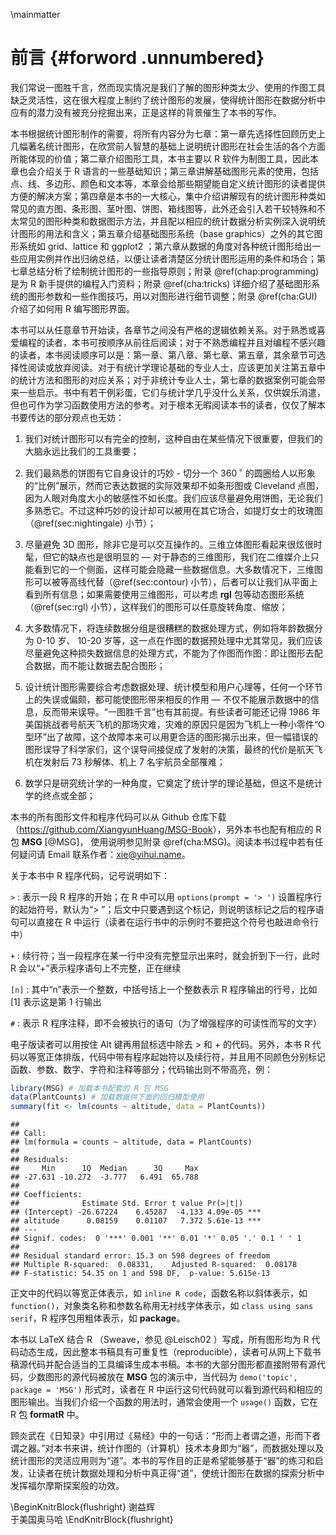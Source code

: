 \mainmatter

# 前言 {#forword .unnumbered}

我们常说一图胜千言，然而现实情况是我们了解的图形种类太少、使用的作图工具缺乏灵活性，这在很大程度上制约了统计图形的发展，使得统计图形在数据分析中应有的潜力没有被充分挖掘出来，正是这样的背景催生了本书的写作。

本书根据统计图形制作的需要，将所有内容分为七章：第一章先选择性回顾历史上几幅著名统计图形，在欣赏前人智慧的基础上说明统计图形在社会生活的各个方面所能体现的价值；第二章介绍图形工具，本书主要以 R 软件为制图工具，因此本章也会介绍关于 R 语言的一些基础知识；第三章讲解基础图形元素的使用，包括点、线、多边形、颜色和文本等，本章会给那些期望能自定义统计图形的读者提供方便的解决方案；第四章是本书的一大核心，集中介绍讲解现有的统计图形种类如常见的直方图、条形图、茎叶图、饼图、箱线图等，此外还会引入若干较特殊和不太常见的图形种类和数据图示方法，并且配以相应的统计数据分析实例深入说明统计图形的用法和含义；第五章介绍基础图形系统（base graphics）之外的其它图形系统如 grid、lattice 和 ggplot2 ；第六章从数据的角度对各种统计图形给出一些应用实例并作出归纳总结，以便让读者清楚区分统计图形运用的条件和场合；第七章总结分析了绘制统计图形的一些指导原则；附录 \@ref(chap:programming) 是为 R 新手提供的编程入门资料；附录 \@ref(cha:tricks) 详细介绍了基础图形系统的图形参数和一些作图技巧，用以对图形进行细节调整；附录 \@ref(cha:GUI) 介绍了如何用 R 编写图形界面。

本书可以从任意章节开始读，各章节之间没有严格的逻辑依赖关系。对于熟悉或喜爱编程的读者，本书可按顺序从前往后阅读；对于不熟悉编程并且对编程不感兴趣的读者，本书阅读顺序可以是：第一章、第八章、第七章、第五章，其余章节可选择性阅读或放弃阅读。对于有统计学理论基础的专业人士，应该更加关注第五章中的统计方法和图形的对应关系；对于非统计专业人士，第七章的数据案例可能会带来一些启示。书中有若干例彩蛋，它们与统计学几乎没什么关系，仅供娱乐消遣，但也可作为学习函数使用方法的参考。对于根本无暇阅读本书的读者，仅仅了解本书要传达的部分观点也无妨：

1. 我们对统计图形可以有完全的控制，这种自由在某些情况下很重要，但我们的大脑永远比我们的工具重要；

1. 我们最熟悉的饼图有它自身设计的巧妙 - 切分一个 $360\,^{\circ}$ 的圆圈给人以形象的“比例”展示，然而它表达数据的实际效果却不如条形图或 Cleveland 点图，因为人眼对角度大小的敏感性不如长度。我们应该尽量避免用饼图，无论我们多熟悉它。不过这种巧妙的设计却可以被用在其它场合，如提灯女士的玫瑰图（\@ref(sec:nightingale) 小节）；

1. 尽量避免 3D 图形，除非它是可以交互操作的。三维立体图形看起来很炫很时髦，但它的缺点也是很明显的 — 对于静态的三维图形，我们在二维媒介上只能看到它的一个侧面，这样可能会隐藏一些数据信息。大多数情况下，三维图形可以被等高线代替（\@ref(sec:contour) 小节），后者可以让我们从平面上看到所有信息；如果需要使用三维图形，可以考虑 **rgl** 包等动态图形系统（\@ref(sec:rgl) 小节），这样我们的图形可以任意旋转角度、缩放；

1. 大多数情况下，将连续数据分组是很糟糕的数据处理方式，例如将年龄数据分为 0-10 岁、 10-20 岁等，这一点在作图的数据预处理中尤其常见，我们应该尽量避免这种损失数据信息的处理方式，不能为了作图而作图：即让图形去配合数据，而不能让数据去配合图形；

1. 设计统计图形需要综合考虑数据处理、统计模型和用户心理等，任何一个环节上的失误或偏颇，都可能使图形带来相反的作用 — 不仅不能展示数据中的信息，反而带来误导。“一图胜千言”也有其前提。有些读者可能还记得 1986 年美国挑战者号航天飞机的那场灾难，灾难的原因只是因为飞机上一种小零件“O 型环”出了故障，这个故障本来可以用更合适的图形揭示出来，但一幅错误的图形误导了科学家们，这个误导间接促成了发射的决策，最终的代价是航天飞机在发射后 73 秒解体、机上 7 名宇航员全部罹难；

1. 数学只是研究统计学的一种角度，它奠定了统计学的理论基础，但这不是统计学的终点或全部；


本书的所有图形文件和程序代码可以从 Github 仓库下载（<https://github.com/XiangyunHuang/MSG-Book>），另外本书也配有相应的 R 包 **MSG** [@MSG]， 使用说明参见附录 \@ref(cha:MSG)。阅读本书过程中若有任何疑问请 Email 联系作者：<xie@yihui.name>。

关于本书中 R 程序代码，记号说明如下：

`>`
: 表示一段 R 程序的开始；在 R 中可以用 `options(prompt = '> ')` 设置程序行的起始符号，默认为“> ”；后文中只要遇到这个标记，则说明该标记之后的程序语句可以直接在 R 中运行（读者在运行书中的示例时不要把这个符号也敲进命令行中）

`+`
: 续行符；当一段程序在某一行中没有完整显示出来时，就会折到下一行，此时 R 会以“+”表示程序语句上不完整，正在继续 

`[n]` 
: 其中“n”表示一个整数，中括号括上一个整数表示 R 程序输出的行号，比如 [1] 表示这是第 1 行输出

`#`
: 表示 R 程序注释，即不会被执行的语句（为了增强程序的可读性而写的文字）

电子版读者可以用按住 Alt 键再用鼠标选中除去 > 和 + 的代码。另外，本书 R 代码以等宽正体排版，代码中带有程序起始符以及续行符，并且用不同颜色分别标记函数、参数、数字、字符和注释等部分；代码输出则不带高亮，例：


```r
library(MSG) # 加载本书配套的 R 包 MSG
data(PlantCounts) # 加载数据供下面的回归模型使用
summary(fit <- lm(counts ~ altitude, data = PlantCounts))
```

```
## 
## Call:
## lm(formula = counts ~ altitude, data = PlantCounts)
## 
## Residuals:
##     Min      1Q  Median      3Q     Max 
## -27.631 -10.272  -3.777   6.491  65.788 
## 
## Coefficients:
##              Estimate Std. Error t value Pr(>|t|)    
## (Intercept) -26.67224    6.45287  -4.133 4.09e-05 ***
## altitude      0.08159    0.01107   7.372 5.61e-13 ***
## ---
## Signif. codes:  0 '***' 0.001 '**' 0.01 '*' 0.05 '.' 0.1 ' ' 1
## 
## Residual standard error: 15.3 on 598 degrees of freedom
## Multiple R-squared:  0.08331,	Adjusted R-squared:  0.08178 
## F-statistic: 54.35 on 1 and 598 DF,  p-value: 5.615e-13
```

正文中的代码以等宽正体表示，如 `inline R code`，函数名称以斜体表示，如 `function()`，对象类名称和参数名称用无衬线字体表示，如 `class using sans serif`，R 程序包用粗体表示，如 **package**。

本书以 LaTeX 结合 R （Sweave，参见 @Leisch02 ）写成，所有图形均为 R 代码动态生成，因此整本书稿具有可重复性（reproducible），读者可从网上下载书稿源代码并配合适当的工具编译生成本书稿。本书的大部分图形都直接附带有源代码，少数图形的源代码被放在 **MSG** 包的演示中，当代码为 `demo('topic', package = 'MSG')` 形式时，读者在 R 中运行这句代码就可以看到源代码和相应的图形输出。当我们介绍一个函数的用法时，通常会使用一个 `usage()` 函数，它在 R 包 **formatR** 中。

顾炎武在《日知录》中引用过《易经》中的一句话：“形而上者谓之道，形而下者谓之器。”对本书来讲，统计作图的（计算机）技术本身即为“器”，而数据处理以及统计图形的灵活应用则为“道”。本书的写作目的正是希望能够基于“器”的练习和启发，让读者在统计数据处理和分析中真正得“道”，使统计图形在数据的探索分析中发挥福尔摩斯探案般的功效。

\BeginKnitrBlock{flushright}
谢益辉  
于美国奥马哈
\EndKnitrBlock{flushright}
